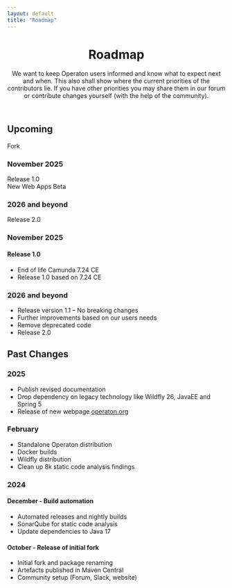 ```yaml
---
layout: default
title: "Roadmap"
---
```


<header>
  <h1>Roadmap</h1>
  <p>
  We want to keep Operaton users informed and know what to expect next and
  when. This also shall show where the current priorities of the contributors
  lie. If you have other priorities you may share them in our forum or
  contribute changes yourself (with the help of the community).
  </p>
</header>

## Upcoming

<div class="bpmn">
  <div class="start">Fork</div>
  <div class="arrow"></div>
  <div class="group">
    <h3>November 2025</h3>
    <div class="task">Release 1.0</div>
    <div class="task">New Web Apps Beta</div>
  </div>
  <div class="arrow"></div>
  <div class="group">
    <h3>2026 and beyond</h3>
    <div class="task">Release 2.0</div>
  </div>
  <div class="arrow"></div>
  <div class="end"></div>
</div>

### November 2025

#### Release 1.0

- End of life Camunda 7.24 CE
- Release 1.0 based on 7.24 CE

### 2026 and beyond

- Release version 1.1 – No breaking changes
- Further improvements based on our users needs
- Remove deprecated code
- Release 2.0

## Past Changes

### 2025

- Publish revised documentation
- Drop dependency on legacy technology like Wildfly 26, JavaEE and Spring 5
- Release of new webpage [operaton.org](https://operaton.org)

### February

- Standalone Operaton distribution
- Docker builds
- Wildfly distribution
- Clean up 8k static code analysis findings

### 2024

#### December - Build automation

- Automated releases and nightly builds
- SonarQube for static code analysis
- Update dependencies to Java 17

#### October - Release of initial fork

- Initial fork and package renaming
- Artefacts published in Maven Central
- Community setup (Forum, Slack, website)

